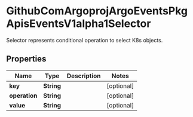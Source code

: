 

# GithubComArgoprojArgoEventsPkgApisEventsV1alpha1Selector

Selector represents conditional operation to select K8s objects.

## Properties

Name | Type | Description | Notes
------------ | ------------- | ------------- | -------------
**key** | **String** |  |  [optional]
**operation** | **String** |  |  [optional]
**value** | **String** |  |  [optional]




